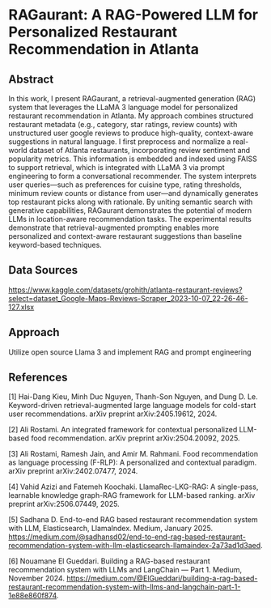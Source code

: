 # RAGaurant: A RAG-Powered LLM for Personalized Restaurant Recommendation in Atlanta

## Abstract
In this work, I present RAGaurant, a retrieval-augmented generation (RAG) system that leverages the LLaMA 3 language model for personalized restaurant recommendation in Atlanta. My approach combines structured restaurant metadata (e.g., category, star ratings, review counts) with unstructured user google reviews to produce high-quality, context-aware suggestions in natural language. I first preprocess and normalize a real-world dataset of Atlanta restaurants, incorporating review sentiment and popularity metrics. This information is embedded and indexed using FAISS to support retrieval, which is integrated with LLaMA 3 via prompt engineering to form a conversational recommender. The system interprets user queries—such as preferences for cuisine type, rating thresholds, minimum review counts or distance from user—and dynamically generates top restaurant picks along with rationale. By uniting semantic search with generative capabilities, RAGaurant demonstrates the potential of modern LLMs in location-aware recommendation tasks. The experimental results demonstrate that retrieval-augmented prompting enables more personalized and context-aware restaurant suggestions than baseline keyword-based techniques.


## Data Sources
https://www.kaggle.com/datasets/grohith/atlanta-restaurant-reviews?select=dataset_Google-Maps-Reviews-Scraper_2023-10-07_22-26-46-127.xlsx


## Approach
Utilize open source Llama 3 and implement RAG and prompt engineering 

## References
[1] Hai-Dang Kieu, Minh Duc Nguyen, Thanh-Son Nguyen, and Dung D. Le. Keyword-driven retrieval-augmented large language models for cold-start user recommendations. arXiv preprint arXiv:2405.19612, 2024. 

[2] Ali Rostami. An integrated framework for contextual personalized LLM-based food recommendation. arXiv preprint arXiv:2504.20092, 2025.

[3] Ali Rostami, Ramesh Jain, and Amir M. Rahmani. Food recommendation as language processing (F-RLP): A personalized and contextual paradigm. arXiv preprint arXiv:2402.07477, 2024. 

[4] Vahid Azizi and Fatemeh Koochaki. LlamaRec-LKG-RAG: A single-pass, learnable knowledge graph-RAG framework for LLM-based ranking. arXiv preprint arXiv:2506.07449, 2025. 

[5] Sadhana D. End-to-end RAG based restaurant recommendation system with LLM, Elasticsearch, LlamaIndex. Medium, January 2025. https://medium.com/@sadhansd02/end-to-end-rag-based-restaurant-recommendation-system-with-llm-elasticsearch-llamaindex-2a73ad1d3aed. 

[6] Nouamane El Gueddari. Building a RAG-based restaurant recommendation system with LLMs and LangChain — Part 1. Medium, November 2024. https://medium.com/@ElGueddari/building-a-rag-based-restaurant-recommendation-system-with-llms-and-langchain-part-1-1e88e860f874. 
